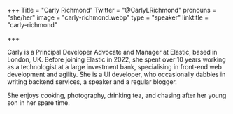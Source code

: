 +++
Title = "Carly Richmond"
Twitter = "@CarlyLRichmond"
pronouns = "she/her"
image = "carly-richmond.webp"
type = "speaker"
linktitle = "carly-richmond"

+++

Carly is a Principal Developer Advocate and Manager at Elastic, based in London, UK. Before joining Elastic in 2022, she spent over 10 years working as a technologist at a large investment bank, specialising in front-end web development and agility. She is a UI developer, who occasionally dabbles in writing backend services, a speaker and a regular blogger.

She enjoys cooking, photography, drinking tea, and chasing after her young son in her spare time.
